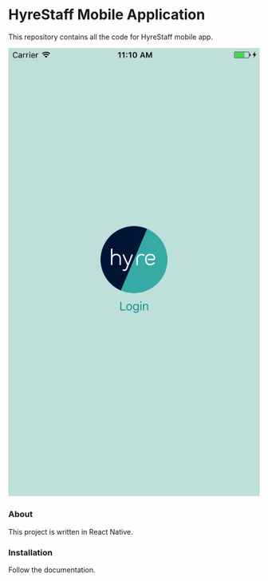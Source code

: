 # HyreStaff Mobile Application

This repository contains all the code for HyreStaff mobile app.

![App Screenshot](/res/app-screenshot.png)

### About

This project is written in React Native.

### Installation

Follow the documentation.
